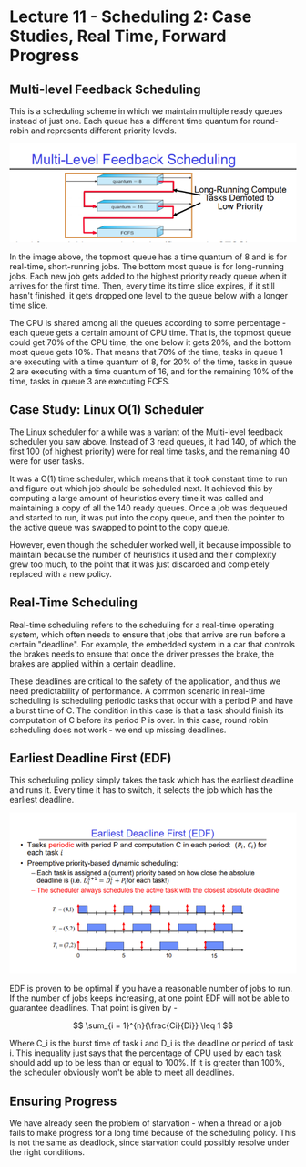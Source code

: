 # Lecture 11 - Scheduling 2: Case Studies, Real Time, Forward Progress

## Multi-level Feedback Scheduling
This is a scheduling scheme in which we maintain multiple ready queues instead of just one. Each queue has a different time quantum for round-robin and represents different priority levels.

<img src="./media/lec11-1.png" alt="Mutli-level feedback scheduling">

In the image above, the topmost queue has a time quantum of 8 and is for real-time, short-running jobs. The bottom most queue is for long-running jobs. Each new job gets added to the highest priority ready queue when it arrives for the first time. Then, every time its time slice expires, if it still hasn't finished, it gets dropped one level to the queue below with a longer time slice.

The CPU is shared among all the queues according to some percentage - each queue gets a certain amount of CPU time. That is, the topmost queue could get 70% of the CPU time, the one below it gets 20%, and the bottom most queue gets 10%. That means that 70% of the time, tasks in queue 1 are executing with a time quantum of 8, for 20% of the time, tasks in queue 2 are executing with a time quantum of 16, and for the remaining 10% of the time, tasks in queue 3 are executing FCFS.

## Case Study: Linux O(1) Scheduler
The Linux scheduler for a while was a variant of the Multi-level feedback scheduler you saw above. Instead of 3 read queues, it had 140, of which the first 100 (of highest priority) were for real time tasks, and the remaining 40 were for user tasks.

It was a O(1) time scheduler, which means that it took constant time to run and figure out which job should be scheduled next. It achieved this by computing a large amount of heuristics every time it was called and maintaining a copy of all the 140 ready queues. Once a job was dequeued and started to run, it was put into the copy queue, and then the pointer to the active queue was swapped to point to the copy queue.

However, even though the scheduler worked well, it because impossible to maintain because the number of heuristics it used and their complexity grew too much, to the point that it was just discarded and completely replaced with a new policy.

## Real-Time Scheduling
Real-time scheduling refers to the scheduling for a real-time operating system, which often needs to ensure that jobs that arrive are run before a certain "deadline". For example, the embedded system in a car that controls the brakes needs to ensure that once the driver presses the brake, the brakes are applied within a certain deadline.

These deadlines are critical to the safety of the application, and thus we need predictability of performance. A common scenario in real-time scheduling is scheduling periodic tasks that occur with a period P and have a burst time of C. The condition in this case is that a task should finish its computation of C before its period P is over. In this case, round robin scheduling does not work - we end up missing deadlines.

## Earliest Deadline First (EDF)
This scheduling policy simply takes the task which has the earliest deadline and runs it. Every time it has to switch, it selects the job which has the earliest deadline.

<img src="./media/lec11-2.png" alt="EDF Scheduling">

EDF is proven to be optimal if you have a reasonable number of jobs to run. If the number of jobs keeps increasing, at one point EDF will not be able to guarantee deadlines. That point is given by -

$$ \sum_{i = 1}^{n}{\frac{Ci}{Di}} \leq 1 $$

Where C_i is the burst time of task i and D_i is the deadline or period of task i. This inequality just says that the percentage of CPU used by each task should add up to be less than or equal to 100%. If it is greater than 100%, the scheduler obviously won't be able to meet all deadlines.

## Ensuring Progress
We have already seen the problem of starvation - when a thread or a job fails to make progress for a long time because of the scheduling policy. This is not the same as deadlock, since starvation could possibly resolve under the right conditions.